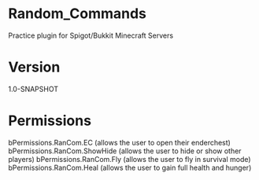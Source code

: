 # Random_Commands
Practice plugin for Spigot/Bukkit Minecraft Servers

# Version
1.0-SNAPSHOT

# Permissions
bPermissions.RanCom.EC (allows the user to open their enderchest)
bPermissions.RanCom.ShowHide (allows the user to hide or show other players)
bPermissions.RanCom.Fly (allows the user to fly in survival mode)
bPermissions.RanCom.Heal (allows the user to gain full health and hunger)
